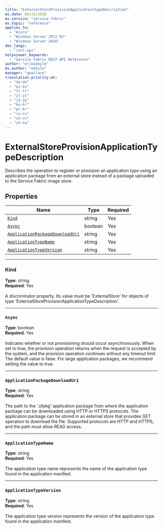 ```yaml
---
title: "ExternalStoreProvisionApplicationTypeDescription"
ms.date: 04/23/2018
ms.service: "service-fabric"
ms.topic: "reference"
applies_to: 
  - "Azure"
  - "Windows Server 2012 R2"
  - "Windows Server 2016"
dev_langs: 
  - "rest-api"
helpviewer_keywords: 
  - "Service Fabric REST API Reference"
author: "erikadoyle"
ms.author: "edoyle"
manager: "gwallace"
translation.priority.mt: 
  - "de-de"
  - "es-es"
  - "fr-fr"
  - "it-it"
  - "ja-jp"
  - "ko-kr"
  - "pt-br"
  - "ru-ru"
  - "zh-cn"
  - "zh-tw"
---
```

# ExternalStoreProvisionApplicationTypeDescription

Describes the operation to register or provision an application type using an application package from an external store instead of a package uploaded to the Service Fabric image store.

## Properties
| Name | Type | Required |
| --- | --- | --- |
| [`Kind`](#kind) | string | Yes |
| [`Async`](#async) | boolean | Yes |
| [`ApplicationPackageDownloadUri`](#applicationpackagedownloaduri) | string | Yes |
| [`ApplicationTypeName`](#applicationtypename) | string | Yes |
| [`ApplicationTypeVersion`](#applicationtypeversion) | string | Yes |

____
### Kind
__Type__: string <br/>
__Required__: Yes <br/>
<br/>
A discriminator property. Its value must be 'ExternalStore' for objects of type 'ExternalStoreProvisionApplicationTypeDescription'.

____
### `Async`
__Type__: boolean <br/>
__Required__: Yes<br/>
<br/>
Indicates whether or not provisioning should occur asynchronously. When set to true, the provision operation returns when the request is accepted by the system, and the provision operation continues without any timeout limit. The default value is false. For large application packages, we recommend setting the value to true.

____
### `ApplicationPackageDownloadUri`
__Type__: string <br/>
__Required__: Yes<br/>
<br/>
The path to the '.sfpkg' application package from where the application package can be downloaded using HTTP or HTTPS protocols. The application package can be stored in an external store that provides GET operation to download the file. Supported protocols are HTTP and HTTPS, and the path must allow READ access.

____
### `ApplicationTypeName`
__Type__: string <br/>
__Required__: Yes<br/>
<br/>
The application type name represents the name of the application type found in the application manifest.

____
### `ApplicationTypeVersion`
__Type__: string <br/>
__Required__: Yes<br/>
<br/>
The application type version represents the version of the application type found in the application manifest.
